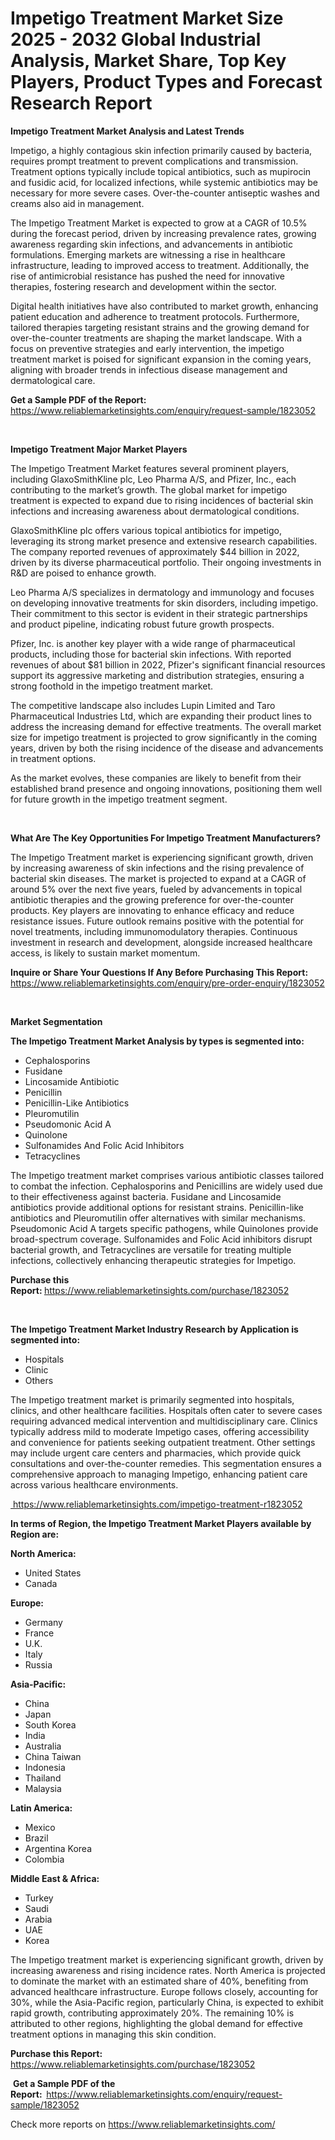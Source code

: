 <p><h1>Impetigo Treatment Market Size 2025 - 2032 Global Industrial Analysis, Market Share, Top Key Players, Product Types and Forecast Research Report</h1></p><p><strong>Impetigo Treatment Market Analysis and Latest Trends</strong></p>
<p><p>Impetigo, a highly contagious skin infection primarily caused by bacteria, requires prompt treatment to prevent complications and transmission. Treatment options typically include topical antibiotics, such as mupirocin and fusidic acid, for localized infections, while systemic antibiotics may be necessary for more severe cases. Over-the-counter antiseptic washes and creams also aid in management. </p><p>The Impetigo Treatment Market is expected to grow at a CAGR of 10.5% during the forecast period, driven by increasing prevalence rates, growing awareness regarding skin infections, and advancements in antibiotic formulations. Emerging markets are witnessing a rise in healthcare infrastructure, leading to improved access to treatment. Additionally, the rise of antimicrobial resistance has pushed the need for innovative therapies, fostering research and development within the sector. </p><p>Digital health initiatives have also contributed to market growth, enhancing patient education and adherence to treatment protocols. Furthermore, tailored therapies targeting resistant strains and the growing demand for over-the-counter treatments are shaping the market landscape. With a focus on preventive strategies and early intervention, the impetigo treatment market is poised for significant expansion in the coming years, aligning with broader trends in infectious disease management and dermatological care.</p></p>
<p><strong>Get a Sample PDF of the Report:&nbsp;</strong> <a href="https://www.reliablemarketinsights.com/enquiry/request-sample/1823052?utm_campaign=2204&utm_medium=2&utm_source=Github&utm_content=ia&utm_term=03032025&utm_id=impetigo-treatment">https://www.reliablemarketinsights.com/enquiry/request-sample/1823052</a></p>
<p>&nbsp;</p>
<p><strong>Impetigo Treatment Major Market Players</strong></p>
<p><p>The Impetigo Treatment Market features several prominent players, including GlaxoSmithKline plc, Leo Pharma A/S, and Pfizer, Inc., each contributing to the market’s growth. The global market for impetigo treatment is expected to expand due to rising incidences of bacterial skin infections and increasing awareness about dermatological conditions.</p><p>GlaxoSmithKline plc offers various topical antibiotics for impetigo, leveraging its strong market presence and extensive research capabilities. The company reported revenues of approximately $44 billion in 2022, driven by its diverse pharmaceutical portfolio. Their ongoing investments in R&D are poised to enhance growth.</p><p>Leo Pharma A/S specializes in dermatology and immunology and focuses on developing innovative treatments for skin disorders, including impetigo. Their commitment to this sector is evident in their strategic partnerships and product pipeline, indicating robust future growth prospects.</p><p>Pfizer, Inc. is another key player with a wide range of pharmaceutical products, including those for bacterial skin infections. With reported revenues of about $81 billion in 2022, Pfizer's significant financial resources support its aggressive marketing and distribution strategies, ensuring a strong foothold in the impetigo treatment market.</p><p>The competitive landscape also includes Lupin Limited and Taro Pharmaceutical Industries Ltd, which are expanding their product lines to address the increasing demand for effective treatments. The overall market size for impetigo treatment is projected to grow significantly in the coming years, driven by both the rising incidence of the disease and advancements in treatment options. </p><p>As the market evolves, these companies are likely to benefit from their established brand presence and ongoing innovations, positioning them well for future growth in the impetigo treatment segment.</p></p>
<p>&nbsp;</p>
<p><strong>What Are The Key Opportunities For Impetigo Treatment Manufacturers?</strong></p>
<p><p>The Impetigo Treatment market is experiencing significant growth, driven by increasing awareness of skin infections and the rising prevalence of bacterial skin diseases. The market is projected to expand at a CAGR of around 5% over the next five years, fueled by advancements in topical antibiotic therapies and the growing preference for over-the-counter products. Key players are innovating to enhance efficacy and reduce resistance issues. Future outlook remains positive with the potential for novel treatments, including immunomodulatory therapies. Continuous investment in research and development, alongside increased healthcare access, is likely to sustain market momentum.</p></p>
<p><strong>Inquire or Share Your Questions If Any Before Purchasing This Report:</strong> <a href="https://www.reliablemarketinsights.com/enquiry/pre-order-enquiry/1823052?utm_campaign=2204&utm_medium=2&utm_source=Github&utm_content=ia&utm_term=03032025&utm_id=impetigo-treatment">https://www.reliablemarketinsights.com/enquiry/pre-order-enquiry/1823052</a></p>
<p>&nbsp;</p>
<p><strong>Market Segmentation</strong></p>
<p><strong>The Impetigo Treatment Market Analysis by types is segmented into:</strong></p>
<p><ul><li>Cephalosporins</li><li>Fusidane</li><li>Lincosamide Antibiotic</li><li>Penicillin</li><li>Penicillin-Like Antibiotics</li><li>Pleuromutilin</li><li>Pseudomonic Acid A</li><li>Quinolone</li><li>Sulfonamides And Folic Acid Inhibitors</li><li>Tetracyclines</li></ul></p>
<p><p>The Impetigo treatment market comprises various antibiotic classes tailored to combat the infection. Cephalosporins and Penicillins are widely used due to their effectiveness against bacteria. Fusidane and Lincosamide antibiotics provide additional options for resistant strains. Penicillin-like antibiotics and Pleuromutilin offer alternatives with similar mechanisms. Pseudomonic Acid A targets specific pathogens, while Quinolones provide broad-spectrum coverage. Sulfonamides and Folic Acid inhibitors disrupt bacterial growth, and Tetracyclines are versatile for treating multiple infections, collectively enhancing therapeutic strategies for Impetigo.</p></p>
<p><strong>Purchase this Report:&nbsp;</strong><a href="https://www.reliablemarketinsights.com/purchase/1823052?utm_campaign=2204&utm_medium=2&utm_source=Github&utm_content=ia&utm_term=03032025&utm_id=impetigo-treatment">https://www.reliablemarketinsights.com/purchase/1823052</a></p>
<p>&nbsp;</p>
<p><strong>The Impetigo Treatment Market Industry Research by Application is segmented into:</strong></p>
<p><ul><li>Hospitals</li><li>Clinic</li><li>Others</li></ul></p>
<p><p>The Impetigo treatment market is primarily segmented into hospitals, clinics, and other healthcare facilities. Hospitals often cater to severe cases requiring advanced medical intervention and multidisciplinary care. Clinics typically address mild to moderate Impetigo cases, offering accessibility and convenience for patients seeking outpatient treatment. Other settings may include urgent care centers and pharmacies, which provide quick consultations and over-the-counter remedies. This segmentation ensures a comprehensive approach to managing Impetigo, enhancing patient care across various healthcare environments.</p></p>
<p><a href="https://www.reliablemarketinsights.com/impetigo-treatment-r1823052?utm_campaign=2204&utm_medium=2&utm_source=Github&utm_content=ia&utm_term=03032025&utm_id=impetigo-treatment">&nbsp;https://www.reliablemarketinsights.com/impetigo-treatment-r1823052</a></p>
<p><strong>In terms of Region, the Impetigo Treatment Market Players available by Region are:</strong></p>
<p>
    <p> <strong> North America: </strong>
        <ul>
            <li>United States</li>
            <li>Canada</li>
        </ul>
        </p> 
    <p> <strong> Europe: </strong>
        <ul>
            <li>Germany</li>
            <li>France</li>
            <li>U.K.</li>
            <li>Italy</li>
            <li>Russia</li>
        </ul>
        </p> 
    <p> <strong> Asia-Pacific: </strong>
        <ul>
            <li>China</li>
            <li>Japan</li>
            <li>South Korea</li>
            <li>India</li>
            <li>Australia</li>
            <li>China Taiwan</li>
            <li>Indonesia</li>
            <li>Thailand</li>
            <li>Malaysia</li>
        </ul>
        </p> 
    <p> <strong> Latin America: </strong>
        <ul>
            <li>Mexico</li>
            <li>Brazil</li>
            <li>Argentina Korea</li>
            <li>Colombia</li>
        </ul>
        </p> 
    <p> <strong> Middle East & Africa: </strong>
        <ul>
            <li>Turkey</li>
            <li>Saudi</li>
            <li>Arabia</li>
            <li>UAE</li>
            <li>Korea</li>
        </ul>
    </p>
    </p>
<p><p>The Impetigo treatment market is experiencing significant growth, driven by increasing awareness and rising incidence rates. North America is projected to dominate the market with an estimated share of 40%, benefiting from advanced healthcare infrastructure. Europe follows closely, accounting for 30%, while the Asia-Pacific region, particularly China, is expected to exhibit rapid growth, contributing approximately 20%. The remaining 10% is attributed to other regions, highlighting the global demand for effective treatment options in managing this skin condition.</p></p>
<p><strong>Purchase this Report: </strong><a href="https://www.reliablemarketinsights.com/purchase/1823052?utm_campaign=2204&utm_medium=2&utm_source=Github&utm_content=ia&utm_term=03032025&utm_id=impetigo-treatment">https://www.reliablemarketinsights.com/purchase/1823052</a></p>
<p>&nbsp;<strong>Get a Sample PDF of the Report:&nbsp;&nbsp;</strong><a href="https://www.reliablemarketinsights.com/enquiry/request-sample/1823052?utm_campaign=2204&utm_medium=2&utm_source=Github&utm_content=ia&utm_term=03032025&utm_id=impetigo-treatment">https://www.reliablemarketinsights.com/enquiry/request-sample/1823052</a></p>
<p><strong></strong></p>
<p>Check more reports on <a href="https://www.reliablemarketinsights.com/?utm_campaign=2204&utm_medium=2&utm_source=Github&utm_content=ia&utm_term=03032025&utm_id=impetigo-treatment">https://www.reliablemarketinsights.com/</a></p>